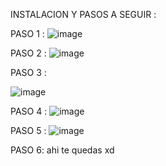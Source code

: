 INSTALACION Y PASOS A SEGUIR :

PASO 1 :
![image](https://github.com/user-attachments/assets/0345b13b-07ae-4e84-b638-c417c3797342)


PASO 2 :
![image](https://github.com/user-attachments/assets/9ac74464-82ef-4986-aa21-f5396d042e4a)

PASO 3 :


![image](https://github.com/user-attachments/assets/295bd596-cf5f-490a-9741-3387cabde8e3)


PASO 4 :
![image](https://github.com/user-attachments/assets/a40f190a-2bcd-4076-93d0-a31ef2000f8c)


PASO 5 :
![image](https://github.com/user-attachments/assets/48cb593d-b8a0-44e9-bae2-0ab508209927)


PASO 6:
ahi te quedas xd 
